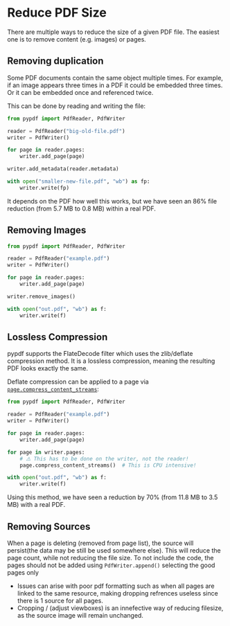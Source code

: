 # Reduce PDF Size

There are multiple ways to reduce the size of a given PDF file. The easiest
one is to remove content (e.g. images) or pages.

## Removing duplication

Some PDF documents contain the same object multiple times. For example, if an
image appears three times in a PDF it could be embedded three times. Or it can
be embedded once and referenced twice.

This can be done by reading and writing the file:

```python
from pypdf import PdfReader, PdfWriter

reader = PdfReader("big-old-file.pdf")
writer = PdfWriter()

for page in reader.pages:
    writer.add_page(page)

writer.add_metadata(reader.metadata)

with open("smaller-new-file.pdf", "wb") as fp:
    writer.write(fp)
```

It depends on the PDF how well this works, but we have seen an 86% file
reduction (from 5.7 MB to 0.8 MB) within a real PDF.


## Removing Images


```python
from pypdf import PdfReader, PdfWriter

reader = PdfReader("example.pdf")
writer = PdfWriter()

for page in reader.pages:
    writer.add_page(page)

writer.remove_images()

with open("out.pdf", "wb") as f:
    writer.write(f)
```

## Lossless Compression

pypdf supports the FlateDecode filter which uses the zlib/deflate compression
method. It is a lossless compression, meaning the resulting PDF looks exactly
the same.

Deflate compression can be applied to a page via [`page.compress_content_streams`](https://pypdf.readthedocs.io/en/latest/modules/PageObject.html#pypdf._page.PageObject.compress_content_streams):

```python
from pypdf import PdfReader, PdfWriter

reader = PdfReader("example.pdf")
writer = PdfWriter()

for page in reader.pages:
    writer.add_page(page)

for page in writer.pages:
    # ⚠️ This has to be done on the writer, not the reader!
    page.compress_content_streams()  # This is CPU intensive!

with open("out.pdf", "wb") as f:
    writer.write(f)
```

Using this method, we have seen a reduction by 70% (from 11.8 MB to 3.5 MB)
with a real PDF.

## Removing Sources

When a page is deleting (removed from page list), the source will persist(the data may be still be used somewhere else). This will reduce the page count, while not reducing the file size. 
To not include the code, the pages should not be added using `PdfWriter.append()` selecting the good pages only
- Issues can arise with poor pdf formatting such as when all pages are linked to the same resource, making dropping refrences useless since there is 1 source for all pages.
- Cropping / (adjust viewboxes) is an innefective way of reducing filesize, as the source image will remain unchanged.
